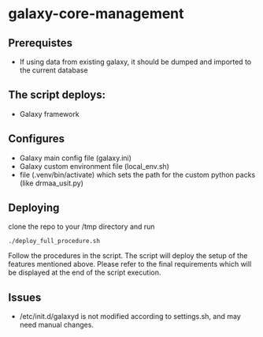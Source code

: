 # galaxy-core-management   

## Prerequistes

* If using data from existing galaxy, it should be dumped
  and imported to the current database

## The script deploys:

* Galaxy framework 

## Configures 

* Galaxy main config file (galaxy.ini)
* Galaxy custom environment file (local_env.sh)
* file (.venv/bin/activate) which sets the path for the custom python packs
  (like drmaa_usit.py)


## Deploying

clone the repo to your /tmp directory and run

    ./deploy_full_procedure.sh

Follow the procedures in the script. The script will deploy the setup of the
features mentioned above. Please refer to the final requirements which will be
displayed at the end of the script execution.

## Issues

- /etc/init.d/galaxyd is not modified according to settings.sh, and may need 
  manual changes.
